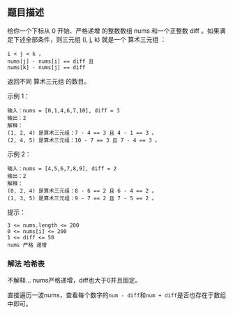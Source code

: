 ## 题目描述
给你一个下标从 0 开始、严格递增 的整数数组 nums 和一个正整数 diff 。如果满足下述全部条件，则三元组 (i, j, k) 就是一个 算术三元组 ：
```
i < j < k ，
nums[j] - nums[i] == diff 且
nums[k] - nums[j] == diff
```
返回不同 算术三元组 的数目。

示例 1：
```
输入：nums = [0,1,4,6,7,10], diff = 3
输出：2
解释：
(1, 2, 4) 是算术三元组：7 - 4 == 3 且 4 - 1 == 3 。
(2, 4, 5) 是算术三元组：10 - 7 == 3 且 7 - 4 == 3 。
```
示例 2：
```
输入：nums = [4,5,6,7,8,9], diff = 2
输出：2
解释：
(0, 2, 4) 是算术三元组：8 - 6 == 2 且 6 - 4 == 2 。
(1, 3, 5) 是算术三元组：9 - 7 == 2 且 7 - 5 == 2 。
```

提示：
```
3 <= nums.length <= 200
0 <= nums[i] <= 200
1 <= diff <= 50
nums 严格 递增
```


### 解法 哈希表
不解释… nums严格递增，diff也大于0并且固定。

直接遍历一波nums，查看每个数字的`num - diff`和`num + diff`是否也存在于数组中即可。